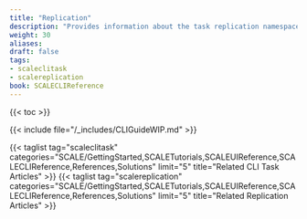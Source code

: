 ```yaml
---
title: "Replication"
description: "Provides information about the task replication namespace in the TrueNAS CLI. Includes command syntax and common commands."
weight: 30
aliases:
draft: false
tags:
- scaleclitask
- scalereplication
book: SCALECLIReference
---
```


{{< toc >}}

{{< include file="/_includes/CLIGuideWIP.md" >}}

{{< taglist tag="scaleclitask" categories="SCALE/GettingStarted,SCALETutorials,SCALEUIReference,SCALECLIReference,References,Solutions" limit="5" title="Related CLI Task Articles" >}}
{{< taglist tag="scalereplication" categories="SCALE/GettingStarted,SCALETutorials,SCALEUIReference,SCALECLIReference,References,Solutions" limit="5" title="Related Replication Articles" >}}